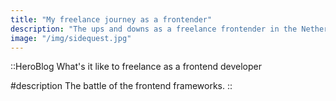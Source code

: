```yaml
---
title: "My freelance journey as a frontender"
description: "The ups and downs as a freelance frontender in the Netherlands. Learn from my journey."
image: "/img/sidequest.jpg"
---
```


<!-- Content of the page -->

::HeroBlog
What's it like to freelance as a frontend developer

#description
The battle of the frontend frameworks.
::

